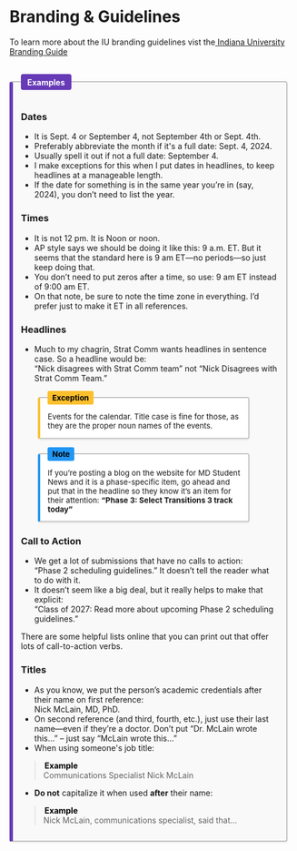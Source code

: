 
# **Branding & Guidelines**

  </legend>
  To learn more about the IU branding guidelines vist the<a href "https://medicine.iu.edu/style-guide" target="_blank" rel="noopener nonreferrer"> Indiana University Branding Guide</a>
  <br><br>

<fieldset style="
  border-left: 6px solid #673ab7;
  background-color: #f9f9f9;
  padding: 1em;
  margin: 1em auto;
  margin-left: 0;
  box-shadow: 0 1px 3px rgba(0,0,0,0.1);
  border-radius: 4px;
  width: 90%;
  max-width: 600px;
  font-size: 1em;
">
  <legend style="
    font-weight: bold;
    color: #ffffff;
    background-color: #673ab7;
    padding: 0.4em 0.8em;
    border-radius: 4px;
  ">
    Examples
  </legend>

  <h3>Dates</h3>
  <ul>
    <li>It is Sept. 4 or September 4, not September 4th or Sept. 4th.</li>
    <li>Preferably abbreviate the month if it's a full date: Sept. 4, 2024.</li>
    <li>Usually spell it out if not a full date: September 4.</li>
    <li>I make exceptions for this when I put dates in headlines, to keep headlines at a manageable length.</li>
    <li>If the date for something is in the same year you’re in (say, 2024), you don’t need to list the year.</li>
  </ul>

  <h3>Times</h3>
  <ul>
    <li>It is not 12 pm. It is Noon or noon.</li>
    <li>AP style says we should be doing it like this: 9 a.m. ET. But it seems that the standard here is 9 am ET—no periods—so just keep doing that.</li>
    <li>You don’t need to put zeros after a time, so use: 9 am ET instead of 9:00 am ET.</li>
    <li>On that note, be sure to note the time zone in everything. I’d prefer just to make it ET in all references.</li>
  </ul>

  <h3>Headlines</h3>
  <ul>
    <li>Much to my chagrin, Strat Comm wants headlines in sentence case. So a headline would be:<br>
      “Nick disagrees with Strat Comm team” not “Nick Disagrees with Strat Comm Team.”</li>
  </ul>

  <div style="
    display: flex;
    gap: 1em;
    justify-content: start;
    align-items: flex-start;
    flex-wrap: wrap;
    margin-left: 2em;
  ">
    <fieldset style="
      border-left: 4px solid #fbc02d;
      background-color: #ffffff;
      padding: 1em;
      box-shadow: 0 1px 3px rgba(0,0,0,0.1);
      border-radius: 4px;
      max-width: 340px;
      font-size: 0.95em;
      flex: 1 1 300px;
    ">
      <legend style="
        font-weight: bold;
        color: #000000;
        background-color: #fbc02d;
        padding: 0.3em 0.6em;
        border-radius: 3px;
      ">
        Exception
      </legend>
      Events for the calendar. Title case is fine for those, as they are the proper noun names of the events.
    </fieldset>

  <fieldset style="
      border-left: 4px solid #2196f3;
      background-color: #ffffff;
      padding: 1em;
      box-shadow: 0 1px 3px rgba(0,0,0,0.1);
      border-radius: 4px;
      max-width: 340px;
      font-size: 0.95em;
      flex: 1 1 300px;
    ">
      <legend style="
        font-weight: bold;
        color: #000000;
        background-color: #2196f3;
        padding: 0.3em 0.6em;
        border-radius: 3px;
      ">
        Note
      </legend>
      If you’re posting a blog on the website for MD Student News and it is a phase-specific item, go ahead and put that in the headline so they know it’s an item for their attention:  
      <strong>“Phase 3: Select Transitions 3 track today”</strong>
    </fieldset>
  </div>

  <h3>Call to Action</h3>
  <ul>
    <li>We get a lot of submissions that have no calls to action:<br>
      “Phase 2 scheduling guidelines.” It doesn’t tell the reader what to do with it.</li>
    <li>It doesn’t seem like a big deal, but it really helps to make that explicit:<br>
      “Class of 2027: Read more about upcoming Phase 2 scheduling guidelines.”</li>
  </ul>
  <p>There are some helpful lists online that you can print out that offer lots of call-to-action verbs.</p>

  <h3>Titles</h3>
  <ul>
    <li>As you know, we put the person’s academic credentials after their name on first reference:<br>
      Nick McLain, MD, PhD.</li>
    <li>On second reference (and third, fourth, etc.), just use their last name—even if they’re a doctor. Don’t put “Dr. McLain wrote this…” – just say “McLain wrote this…”</li>
    <li>When using someone's job title:</li>
  </ul>

  
  <blockquote><legend style="
      font-weight: bold;color:#000000">
      Example
    </legend>
    Communications Specialist Nick McLain
  
  </blockquote>
  <ul>
    <li><strong>Do not</strong> capitalize it when used <strong>after</strong> their name:</li>
  </ul>

  <blockquote><legend style="
      font-weight: bold;color:#000000">
      Example
    </legend>
    Nick McLain, communications specialist, said that…
  
</fieldset>
